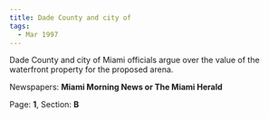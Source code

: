 ```yaml
---  
title: Dade County and city of  
tags:  
  - Mar 1997  
---  
```

  
Dade County and city of Miami officials argue over the value of the waterfront property for the proposed arena.  
  
Newspapers: **Miami Morning News or The Miami Herald**  
  
Page: **1**, Section: **B** 
